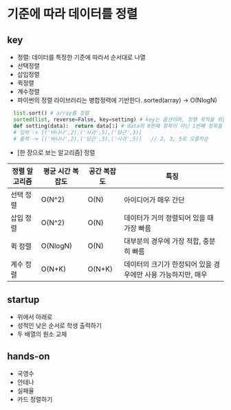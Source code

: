 # 기준에 따라 데이터를 정렬

## key
- 정렬: 데이터를 특정한 기준에 따라서 순서대로 나열
- 선택정렬
- 삽입정렬
- 퀵정렬
- 계수정렬
- 파이썬의 정렬 라이브러리는 병합정력에 기반한다. sorted(array) -> O(NlogN)

```python
  list.sort() # array를 정렬
  sorted(list, reverse=False, key=setting) # key는 옵션이며, 정렬 목적을 위한 키를 리턴하는 함수이여야 한다. -> 람다식 사용 가능
  def setting(data):  return data[1] # data의 0번째 항목이 아닌 1번째 항목을 기준으로 정렬한다.
  # 입력 -> [('바나나',2),('사과',5),('당근',3)]
  # 출력 -> [('바나나',2),('당근',3),('사과',5)]   // 2, 3, 5로 오름차순 
```

- [한 장으로 보는 알고리즘] 정렬

|정렬 알고리즘  |평균 시간 복잡도  |공간 복잡도 |특징 |
|--------------|-----------------|-----------|----|
|선택 정렬 |O(N^2)  |O(N)  |아이디어가 매우 간단|
|삽입 정렬 |O(N^2)  |O(N)  |데이터가 거의 정렬되어 있을 때 가장 빠름|
|퀵 정렬   |O(NlogN)|O(N)  |대부분의 경우에 가장 적합, 충분히 빠름|
|계수 정렬 |O(N+K)  |O(N+K)|데이터의 크기가 한정되어 있을 경우에만 사용 가능하지만, 매우 |

## startup
- 위에서 아래로
- 성적인 낮은 순서로 학생 출력하기
- 두 배열의 원소 교체

## hands-on
- 국영수
- 안테나
- 실패율
- 카드 정렬하기
